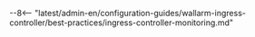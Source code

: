 --8<-- "latest/admin-en/configuration-guides/wallarm-ingress-controller/best-practices/ingress-controller-monitoring.md"
